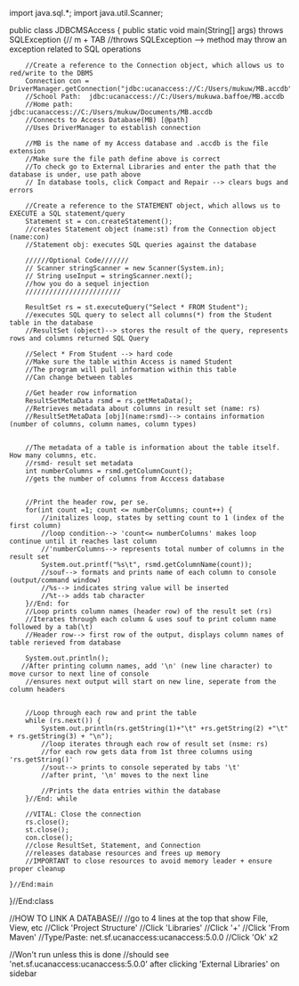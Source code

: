 import java.sql.*;
import java.util.Scanner;

public class JDBCMSAccess {
    public static void main(String[] args) throws SQLException {// m + TAB
        //throws SQLException --> method may throw an exception related to SQL operations

        //Create a reference to the Connection object, which allows us to red/write to the DBMS
        Connection con = DriverManager.getConnection("jdbc:ucanaccess://C:/Users/mukuw/MB.accdb");
        //School Path:  jdbc:ucanaccess://C:/Users/mukuwa.baffoe/MB.accdb
        //Home path:    jdbc:ucanaccess://C:/Users/mukuw/Documents/MB.accdb
        //Connects to Access Database(MB) [@path]
        //Uses DriverManager to establish connection

        //MB is the name of my Access database and .accdb is the file extension
        //Make sure the file path define above is correct
        //To check go to External Libraries and enter the path that the database is under, use path above
        // In database tools, click Compact and Repair --> clears bugs and errors

        //Create a reference to the STATEMENT object, which allows us to EXECUTE a SQL statement/query
        Statement st = con.createStatement();
        //creates Statement object (name:st) from the Connection object (name:con)
        //Statement obj: executes SQL queries against the database

        //////Optional Code///////
        // Scanner stringScanner = new Scanner(System.in);
        // String useInput = stringScanner.next();
        //how you do a sequel injection
        ////////////////////////

        ResultSet rs = st.executeQuery("Select * FROM Student");
        //executes SQL query to select all columns(*) from the Student table in the database
        //ResultSet (object)--> stores the result of the query, represents rows and columns returned SQL Query

        //Select * From Student --> hard code
        //Make sure the table within Access is named Student
        //The program will pull information within this table
        //Can change between tables

        //Get header row information
        ResultSetMetaData rsmd = rs.getMetaData();
        //Retrieves metadata about columns in result set (name: rs)
        //ResultSetMetaData [obj](name:rsmd)--> contains information (number of columns, column names, column types)


        //The metadata of a table is information about the table itself. How many columns, etc.
        //rsmd- result set metadata
        int numberColumns = rsmd.getColumnCount();
        //gets the number of columns from Acccess database


        //Print the header row, per se.
        for(int count =1; count <= numberColumns; count++) {
            //initalizes loop, states by setting count to 1 (index of the first column)
            //loop condition--> 'count<= numberColumns' makes loop continue until it reaches last column
            //'numberColumns--> represents total number of columns in the result set
            System.out.printf("%s\t", rsmd.getColumnName(count));
            //souf--> formats and prints name of each column to console (output/command window)
            //%s--> indicates string value will be inserted
            //%t--> adds tab character
        }//End: for
        //Loop prints column names (header row) of the result set (rs)
        //Iterates through each column & uses souf to print column name followed by a tab(\t)
        //Header row--> first row of the output, displays column names of table rerieved from database

        System.out.println();
       //After printing column names, add '\n' (new line character) to move cursor to next line of console
        //ensures next output will start on new line, seperate from the column headers


        //Loop through each row and print the table
        while (rs.next()) {
            System.out.println(rs.getString(1)+"\t" +rs.getString(2) +"\t" + rs.getString(3) + "\n");
            //loop iterates through each row of result set (nsme: rs)
            //for each row gets data from 1st three columns using 'rs.getString()'
            //sout--> prints to console seperated by tabs '\t'
            //after print, '\n' moves to the next line

            //Prints the data entries within the database
        }//End: while

        //VITAL: Close the connection
        rs.close();
        st.close();
        con.close();
        //close ResultSet, Statement, and Connection
        //releases database resources and frees up memory
        //IMPORTANT to close resources to avoid memory leader + ensure proper cleanup

    }//End:main
}//End:class

//HOW TO LINK A DATABASE//
//go to 4 lines at the top that show File, View, etc
//Click 'Project Structure'
//Click 'Libraries'
//Click '+'
//Click 'From Maven'
//Type/Paste: net.sf.ucanaccess:ucanaccess:5.0.0 
//Click 'Ok' x2

//Won't run unless this is done
//should see 'net.sf.ucanaccess:ucanaccess:5.0.0' after clicking 'External Libraries' on sidebar
